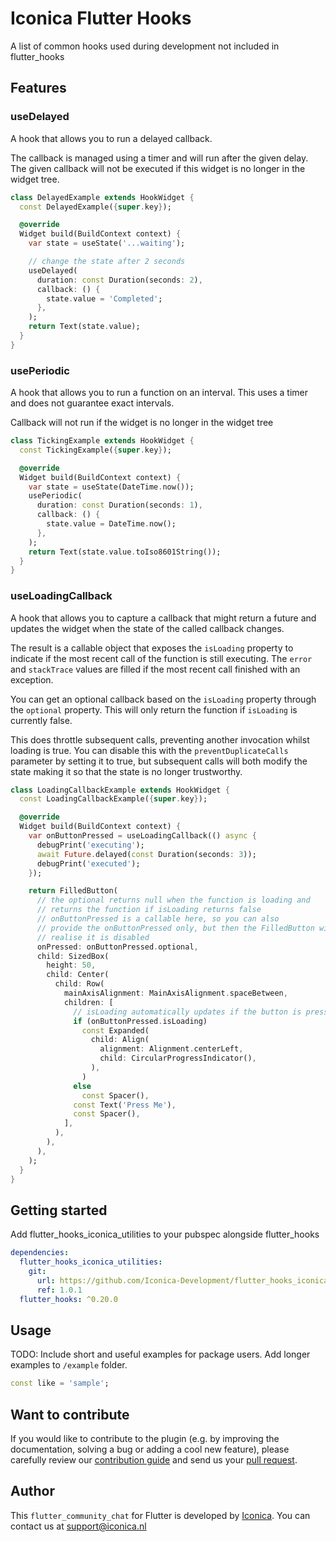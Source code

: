 # Iconica Flutter Hooks

A list of common hooks used during development not included in flutter_hooks

## Features

### useDelayed
A hook that allows you to run a delayed callback.

The callback is managed using a timer and will run after the given delay. The given callback will not be executed if this widget is no longer in the widget tree.

```dart
class DelayedExample extends HookWidget {
  const DelayedExample({super.key});

  @override
  Widget build(BuildContext context) {
    var state = useState('...waiting');

    // change the state after 2 seconds
    useDelayed(
      duration: const Duration(seconds: 2),
      callback: () {
        state.value = 'Completed';
      },
    );
    return Text(state.value);
  }
}
```

### usePeriodic
A hook that allows you to run a function on an interval. This uses a timer and does not guarantee exact intervals.

Callback will not run if the widget is no longer in the widget tree

```dart
class TickingExample extends HookWidget {
  const TickingExample({super.key});

  @override
  Widget build(BuildContext context) {
    var state = useState(DateTime.now());
    usePeriodic(
      duration: const Duration(seconds: 1),
      callback: () {
        state.value = DateTime.now();
      },
    );
    return Text(state.value.toIso8601String());
  }
}
```

### useLoadingCallback
A hook that allows you to capture a callback that might return a future and updates the widget when the state of the called callback changes. 

The result is a callable object that exposes the `isLoading` property to indicate if the most recent call of the function is still executing. The `error` and `stackTrace` values are filled if the most recent call finished with an exception.

You can get an optional callback based on the `isLoading` property through the `optional` property. This will only return the function if `isLoading` is currently false. 

This does throttle subsequent calls, preventing another invocation whilst loading is true. You can disable this with the `preventDuplicateCalls` parameter by setting it to true, but subsequent calls will both modify the state making it so that the state is no longer trustworthy.

```dart
class LoadingCallbackExample extends HookWidget {
  const LoadingCallbackExample({super.key});

  @override
  Widget build(BuildContext context) {
    var onButtonPressed = useLoadingCallback(() async {
      debugPrint('executing');
      await Future.delayed(const Duration(seconds: 3));
      debugPrint('executed');
    });

    return FilledButton(
      // the optional returns null when the function is loading and
      // returns the function if isLoading returns false
      // onButtonPressed is a callable here, so you can also
      // provide the onButtonPressed only, but then the FilledButton will not 
      // realise it is disabled
      onPressed: onButtonPressed.optional,
      child: SizedBox(
        height: 50,
        child: Center(
          child: Row(
            mainAxisAlignment: MainAxisAlignment.spaceBetween,
            children: [
              // isLoading automatically updates if the button is pressed
              if (onButtonPressed.isLoading)
                const Expanded(
                  child: Align(
                    alignment: Alignment.centerLeft,
                    child: CircularProgressIndicator(),
                  ),
                )
              else
                const Spacer(),
              const Text('Press Me'),
              const Spacer(),
            ],
          ),
        ),
      ),
    );
  }
}
```

## Getting started

Add flutter_hooks_iconica_utilities to your pubspec alongside flutter_hooks

```yml
dependencies:
  flutter_hooks_iconica_utilities:
    git:
      url: https://github.com/Iconica-Development/flutter_hooks_iconica_utilities
      ref: 1.0.1
  flutter_hooks: ^0.20.0
```

## Usage

TODO: Include short and useful examples for package users. Add longer examples
to `/example` folder.

```dart
const like = 'sample';
```

## Want to contribute

If you would like to contribute to the plugin (e.g. by improving the documentation, solving a bug or adding a cool new feature), please carefully review our [contribution guide](../CONTRIBUTING.md) and send us your [pull request](https://github.com/Iconica-Development/flutter_community_chat/pulls).

## Author

This `flutter_community_chat` for Flutter is developed by [Iconica](https://iconica.nl). You can contact us at <support@iconica.nl>
